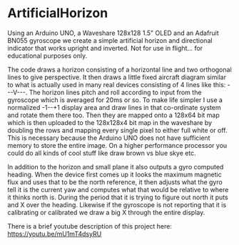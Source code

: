 # ArtificialHorizon

Using an Arduino UNO, a Waveshare 128x128 1.5" OLED and an Adafruit BN055 gyroscope we create a simple artificial horizon 
and directional indicator that works upright and inverted. Not for use in flight... for educational purposes only.

The code draws a horizon consisting of a horizontal line and two orthogonal lines to give perspective. It then draws a little
fixed aircraft diagram similar to what is actually used in many real devices consisting of 4 lines like this: ---V---. The horizon lines
pitch and roll according to input from the gyroscope which is averaged for 20ms or so. To make life simpler I use a normalized -1--+1 display
area and draw lines in that co-ordinate system and rotate them there too. Then they are mapped onto a 128x64 bit map which is then uploaded to
the 128x128x4 bit map in the waveshare by doubling the rows and mapping every single pixel to either full white or off. This is necessary because
the Arduino UNO does not have sufficient memory to store the entire image. On a higher performance processor you could do all kinds of cool stuff
like draw brown vs blue skye etc. 

In addition to the horizon and small plane it also outputs a gyro computed heading. When the device first comes up it looks the maximum magnetic
flux and uses that to be the north reference, it then adjusts what the gyro tell it is the current yaw and computes what that would be relative to
where it thinks north is. During the period that it is trying to figure out north it puts and X over the heading. Likewise if the gyroscope is not
reporting that it is calibrating or calibrated we draw a big X through the entire display. 

There is a brief youtube description of this project here: https://youtu.be/mU1mT4dsyRU

